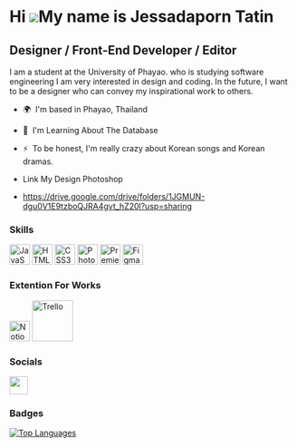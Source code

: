 Hi ![](https://user-images.githubusercontent.com/18350557/176309783-0785949b-9127-417c-8b55-ab5a4333674e.gif)My name is Jessadaporn Tatin
=========================================================================================================================================

Designer / Front-End Developer / Editor
---------------------------------------

I am a student at the University of Phayao. who is studying software engineering I am very interested in design and coding. In the future, I want to be a designer who can convey my inspirational work to others.

* 🌍  I'm based in Phayao, Thailand
* 🧠  I'm Learning About The Database
* ⚡  To be honest, I'm really crazy about Korean songs and Korean dramas.
  
* Link My Design Photoshop
* https://drive.google.com/drive/folders/1JGMUN-dgu0V1E9tzboQJRA4gvt_hZ20l?usp=sharing


### Skills


<p align="left">
<a href="https://developer.mozilla.org/en-US/docs/Web/JavaScript" target="_blank" rel="noreferrer"><img src="https://raw.githubusercontent.com/danielcranney/readme-generator/main/public/icons/skills/javascript-colored.svg" width="36" height="36" alt="JavaScript" /></a>
<a href="https://developer.mozilla.org/en-US/docs/Glossary/HTML5" target="_blank" rel="noreferrer"><img src="https://raw.githubusercontent.com/danielcranney/readme-generator/main/public/icons/skills/html5-colored.svg" width="36" height="36" alt="HTML5" /></a>
<a href="https://www.w3.org/TR/CSS/#css" target="_blank" rel="noreferrer"><img src="https://raw.githubusercontent.com/danielcranney/readme-generator/main/public/icons/skills/css3-colored.svg" width="36" height="36" alt="CSS3" /></a>
<a href="https://www.adobe.com/uk/products/photoshop.html" target="_blank" rel="noreferrer"><img src="https://raw.githubusercontent.com/danielcranney/readme-generator/main/public/icons/skills/photoshop-colored.svg" width="36" height="36" alt="Photoshop" /></a>
<a href="https://www.adobe.com/uk/products/premiere.html" target="_blank" rel="noreferrer"><img src="https://raw.githubusercontent.com/danielcranney/readme-generator/main/public/icons/skills/premierepro-colored.svg" width="36" height="36" alt="Premiere Pro" /></a>
<a href="https://www.figma.com/" target="_blank" rel="noreferrer"><img src="https://raw.githubusercontent.com/danielcranney/readme-generator/main/public/icons/skills/figma-colored.svg" width="36" height="36" alt="Figma" /></a>
</p>

### Extention For Works
<p align="left">
<img src="https://www.svgrepo.com/download/315258/notion.svg" width="36" height="36" alt="Notion" >
<img src="https://upload.wikimedia.org/wikipedia/en/archive/8/8c/20210216184933%21Trello_logo.svg" height="72" width="72" alt="Trello">


### Socials

<p align="left"> <a href="https://www.github.com/3Melody" target="_blank" rel="noreferrer"><img src="https://raw.githubusercontent.com/danielcranney/readme-generator/main/public/icons/socials/github.svg" width="32" height="32" /></a></p>

### Badges

<a href="https://github.com/3Melody" align="left"><img src="https://github-readme-stats.vercel.app/api/top-langs/?username=3Melody&langs_count=10&title_color=0891b2&text_color=ffffff&icon_color=0891b2&bg_color=1c1917&hide_border=true&locale=en&custom_title=Top%20%Languages" alt="Top Languages" /></a>


